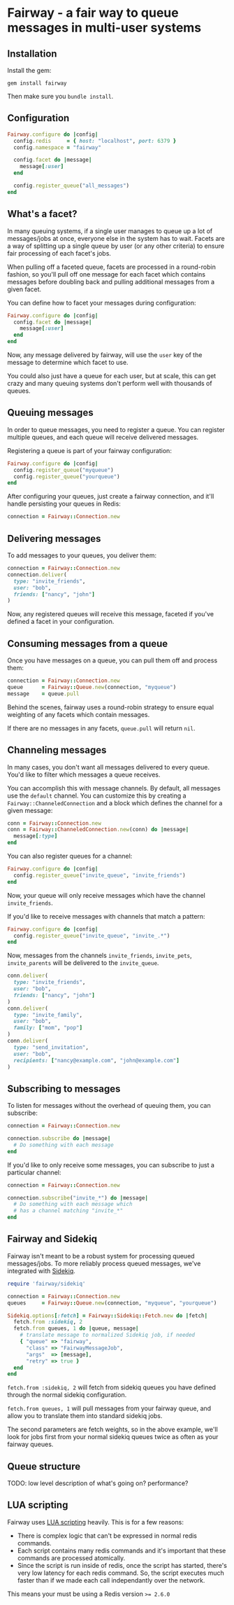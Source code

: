 # Fairway - a fair way to queue messages in multi-user systems

## Installation

Install the gem:

    gem install fairway

Then make sure you `bundle install`.

## Configuration

```ruby
Fairway.configure do |config|
  config.redis     = { host: "localhost", port: 6379 }
  config.namespace = "fairway"

  config.facet do |message|
    message[:user]
  end

  config.register_queue("all_messages")
end
```

## What's a facet?

In many queuing systems, if a single user manages to queue up a lot of messages/jobs at once,
everyone else in the system has to wait.  Facets are a way of splitting up a single queue by
user (or any other criteria) to ensure fair processing of each facet's jobs.

When pulling off a faceted queue, facets are processed in a round-robin fashion, so you'll pull
off one message for each facet which contains messages before doubling back and pulling
additional messages from a given facet.

You can define how to facet your messages during configuration:

```ruby
Fairway.configure do |config|
  config.facet do |message|
    message[:user]
  end
end
```

Now, any message delivered by fairway, will use the `user` key of the message to determine
which facet to use.

You could also just have a queue for each user, but at scale, this can get crazy and many
queuing systems don't perform well with thousands of queues.

## Queuing messages

In order to queue messages, you need to register a queue. You can register multiple queues,
and each queue will receive delivered messages.

Registering a queue is part of your fairway configuration:

```ruby
Fairway.configure do |config|
  config.register_queue("myqueue")
  config.register_queue("yourqueue")
end
```

After configuring your queues, just create a fairway connection,
and it'll handle persisting your queues in Redis:

```ruby
connection = Fairway::Connection.new
```

## Delivering messages

To add messages to your queues, you deliver them:

```ruby
connection = Fairway::Connection.new
connection.deliver(
  type: "invite_friends",
  user: "bob",
  friends: ["nancy", "john"]
)
```

Now, any registered queues will receive this message, faceted if you've defined
a facet in your configuration.

## Consuming messages from a queue

Once you have messages on a queue, you can pull them off and process them:

```ruby
connection = Fairway::Connection.new
queue      = Fairway::Queue.new(connection, "myqueue")
message    = queue.pull
```

Behind the scenes, fairway uses a round-robin strategy to ensure equal weighting of
any facets which contain messages.

If there are no messages in any facets, `queue.pull` will return `nil`.

## Channeling messages

In many cases, you don't want all messages delivered to every queue. You'd like
to filter which messages a queue receives.

You can accomplish this with message channels. By default, all messages use the `default`
channel. You can customize this by creating a `Fairway::ChanneledConnection` and
a block which defines the channel for a given message:

```ruby
conn = Fairway::Connection.new
conn = Fairway::ChanneledConnection.new(conn) do |message|
  message[:type]
end
```

You can also register queues for a channel:

```ruby
Fairway.configure do |config|
  config.register_queue("invite_queue", "invite_friends")
end
```

Now, your queue will only receive messages which have the channel `invite_friends`.

If you'd like to receive messages with channels that match a pattern:

```ruby
Fairway.configure do |config|
  config.register_queue("invite_queue", "invite_.*")
end
```

Now, messages from the channels `invite_friends`, `invite_pets`, `invite_parents` will
be delivered to the `invite_queue`.

```ruby
conn.deliver(
  type: "invite_friends",
  user: "bob",
  friends: ["nancy", "john"]
)
conn.deliver(
  type: "invite_family",
  user: "bob",
  family: ["mom", "pop"]
)
conn.deliver(
  type: "send_invitation",
  user: "bob",
  recipients: ["nancy@example.com", "john@example.com"]
)
```

## Subscribing to messages

To listen for messages without the overhead of queuing them, you can subscribe:

```ruby
connection = Fairway::Connection.new

connection.subscribe do |message|
  # Do something with each message
end
```

If you'd like to only receive some messages, you can subscribe to just a particular channel:

```ruby
connection = Fairway::Connection.new

connection.subscribe("invite_*") do |message|
  # Do something with each message which
  # has a channel matching "invite_*"
end
```

## Fairway and Sidekiq

Fairway isn't meant to be a robust system for processing queued messages/jobs. To more reliably
process queued messages, we've integrated with [Sidekiq](http://sidekiq.org/).

```ruby
require 'fairway/sidekiq'

connection = Fairway::Connection.new
queues     = Fairway::Queue.new(connection, "myqueue", "yourqueue")

Sidekiq.options[:fetch] = Fairway::Sidekiq::Fetch.new do |fetch|
  fetch.from :sidekiq, 2
  fetch.from queues, 1 do |queue, message|
    # translate message to normalized Sidekiq job, if needed
    { "queue" => "fairway",
      "class" => "FairwayMessageJob",
      "args"  => [message],
      "retry" => true }
  end
end
```

`fetch.from :sidekiq, 2` will fetch from sidekiq queues you have defined through the
normal sidekiq configuration.

`fetch.from queues, 1` will pull messages from your fairway queue, and allow you to translate
them into standard sidekiq jobs.

The second parameters are fetch weights, so in the above example, we'll look for jobs first from
your normal sidekiq queues twice as often as your fairway queues.

## Queue structure

TODO: low level description of what's going on? performance?

## LUA scripting

Fairway uses [LUA scripting](http://redis.io/commands/eval) heavily. This is for a few reasons:

* There is complex logic that can't be expressed in normal redis commands.
* Each script contains many redis commands and it's important that these
commands are processed atomically.
* Since the script is run inside of redis, once the script has started,
there's very low latency for each redis command.  So, the script executes
much faster than if we made each call independantly over the network.

This means your must be using a Redis version `>= 2.6.0`
